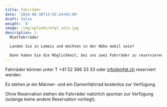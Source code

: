 ```yaml
---
title: Fahrräder
date: '2024-08-30T13:55:24+02:00'
draft: false
weight: '4'
image: /img/uploads/mfgt_velo.jpg
description: |-
  Mietfahrräder

  Landen Sie in Lommis und möchten in der Nähe mobil sein?

  Dann haben Sie die Möglichkeit, bei uns zwei Fahrräder zu reservieren.
---
```

Fahrräder können unter T +41 52 366 33 33 oder info@mfgt.ch reserviert werden.

Es stehen je ein Männer- und ein Damenfahrrad kostenlos zur Verfügung. 

Ohne Reservation stehen die Fahrräder natürlich spontan zur Verfügung (solange keine andere Reservation vorliegt).
